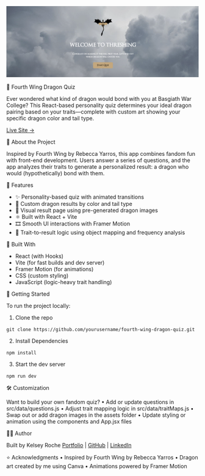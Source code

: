 ![alt text](src/assets/quiz_preview.png)

🐉 Fourth Wing Dragon Quiz

Ever wondered what kind of dragon would bond with you at Basgiath War College? This React-based personality quiz determines your ideal dragon pairing based on your traits—complete with custom art showing your specific dragon color and tail type.

[Live Site →](https://fourth-wing-quiz.onrender.com/)

🧠 About the Project

Inspired by Fourth Wing by Rebecca Yarros, this app combines fandom fun with front-end development. Users answer a series of questions, and the app analyzes their traits to generate a personalized result: a dragon who would (hypothetically) bond with them.

🔮 Features

- ✨ Personality-based quiz with animated transitions
- 🐲 Custom dragon results by color and tail type
- 🎨 Visual result page using pre-generated dragon images
- ⚛️ Built with React + Vite
- 🎞️ Smooth UI interactions with Framer Motion
- 🧠 Trait-to-result logic using object mapping and frequency analysis

🧱 Built With
- React (with Hooks)
- Vite (for fast builds and dev server)
- Framer Motion (for animations)
- CSS (custom styling)
- JavaScript (logic-heavy trait handling)


🚀 Getting Started

To run the project locally:
1. Clone the repo
```
git clone https://github.com/yourusername/fourth-wing-dragon-quiz.git
```
2. Install Dependencies

```
npm install
```
3. Start the dev server
```
npm run dev
```

🛠 Customization

Want to build your own fandom quiz?
	•	Add or update questions in src/data/questions.js
	•	Adjust trait mapping logic in src/data/traitMaps.js
	•	Swap out or add dragon images in the assets folder
	•	Update styling or animation using the components and App.jsx files

<!-- 📸 Screenshots

(Optional – add screenshots of the quiz in action here if you have them!) -->

🙋‍♀️ Author

Built by Kelsey Roche
[Portfolio](https://kelseyrocheportfolio.onrender.com/) | [GitHub](https://github.com/kelseyroche) | [LinkedIn](https://www.linkedin.com/in/kelsey-roche/)

⭐️ Acknowledgments
	•	Inspired by Fourth Wing by Rebecca Yarros
	•	Dragon art created by me using Canva
	•	Animations powered by Framer Motion
